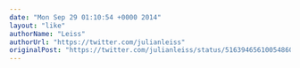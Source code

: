 ```yaml
---
date: "Mon Sep 29 01:10:54 +0000 2014"
layout: "like"
authorName: "Leiss"
authorUrl: "https://twitter.com/julianleiss"
originalPost: "https://twitter.com/julianleiss/status/516394656100548608"
---
```

